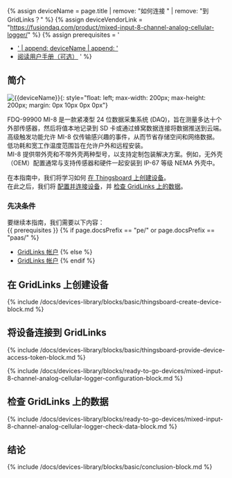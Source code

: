 {% assign deviceName = page.title | remove: "如何连接 " | remove: "到 GridLinks？" %}
{% assign deviceVendorLink = "https://fusiondaq.com/product/mixed-input-8-channel-analog-cellular-logger/" %} 
{% assign prerequisites = '
- <a href="' | append: deviceVendorLink | append: '" target="_blank">' | append: deviceName | append: '</a>
- [阅读用户手册（可选）](https://fusiondaq.com/wp-content/uploads/2023/01/LTEdaq_OperatingManual-1.pdf)
'
 %}

## 简介

![{{deviceName}}](/images/devices-library/{{page.deviceImageFileName}}){: style="float: left; max-width: 200px; max-height: 200px; margin: 0px 10px 0px 0px"}

FDQ-99900 MI-8 是一款紧凑型 24 位数据采集系统 (DAQ)，旨在测量多达十个外部传感器，然后将值本地记录到 SD 卡或通过蜂窝数据连接将数据推送到云端。  
高级触发功能允许 MI-8 仅传输感兴趣的事件，从而节省存储空间和网络数据。  
低功耗和宽工作温度范围旨在允许户外和远程安装。  
MI-8 提供带外壳和不带外壳两种型号，以支持定制包装解决方案。例如，无外壳（OEM）配置通常与支持传感器和硬件一起安装到 IP-67 等级 NEMA 外壳中。  

在本指南中，我们将学习如何 [在 Thingsboard 上创建设备](#create-device-on-thingsboard)。  
在此之后，我们将 [配置并连接设备](#connect-device-to-thingsboard)，并 [检查 GridLinks 上的数据](#check-data-on-thingsboard)。  

### 先决条件

要继续本指南，我们需要以下内容：  
{{ prerequisites }}
{% if page.docsPrefix == "pe/" or page.docsPrefix == "paas/" %}
- [GridLinks 帐户](https://gridlinks.codingas.com)
{% else %}
- [GridLinks 帐户](https://demo.thingsboard.io)
{% endif %}

## 在 GridLinks 上创建设备

{% include /docs/devices-library/blocks/basic/thingsboard-create-device-block.md %}

## 将设备连接到 GridLinks

{% include /docs/devices-library/blocks/basic/thingsboard-provide-device-access-token-block.md %}

{% include /docs/devices-library/blocks/ready-to-go-devices/mixed-input-8-channel-analog-cellular-logger-configuration-block.md %}

## 检查 GridLinks 上的数据

{% include /docs/devices-library/blocks/ready-to-go-devices/mixed-input-8-channel-analog-cellular-logger-check-data-block.md %}

## 结论

{% include /docs/devices-library/blocks/basic/conclusion-block.md %}